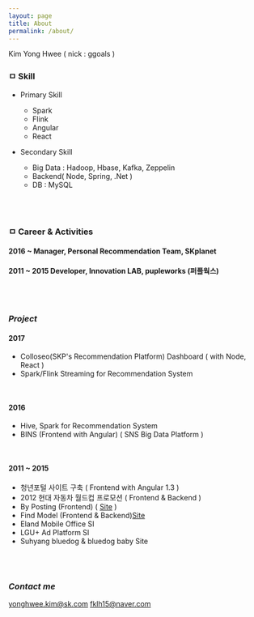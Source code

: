 ```yaml
---
layout: page
title: About
permalink: /about/
---
```


Kim Yong Hwee ( nick : ggoals )

### ㅁ Skill

 - Primary Skill
   - Spark
   - Flink
   - Angular
   - React

 - Secondary Skill
   - Big Data : Hadoop, Hbase, Kafka, Zeppelin
   - Backend( Node, Spring, .Net )
   - DB : MySQL

<br/><br/>
### ㅁ Career & Activities

#### 2016 ~ Manager, Personal Recommendation Team, SKplanet

#### 2011 ~ 2015 Developer, Innovation LAB, pupleworks (퍼플웍스)

<br/><br/>
### *Project*
#### 2017
 - Colloseo(SKP's Recommendation Platform) Dashboard ( with Node, React )
 - Spark/Flink Streaming for Recommendation System

<br/>

#### 2016
 - Hive, Spark for Recommendation System
 - BINS (Frontend with Angular) ( SNS Big Data Platform )

<br/>

#### 2011 ~ 2015

 - 청년포털 사이트 구축 ( Frontend with Angular 1.3 )
 - 2012 현대 자동차 월드컵 프로모션 ( Frontend & Backend )
 - By Posting (Frontend) ( [Site](http://www.byposting.com/) )
 - Find Model (Frontend & Backend)[Site](http://www.findmodel.co.kr/ModelFinder)
 - Eland Mobile Office SI
 - LGU+ Ad Platform SI
 - Suhyang bluedog & bluedog baby Site

<br/><br/>
### *Contact me*
[yonghwee.kim@sk.com](mailto:yonghwee.kim@sk.com)
[fklh15@naver.com](mailto:fklh15@naver.com)
